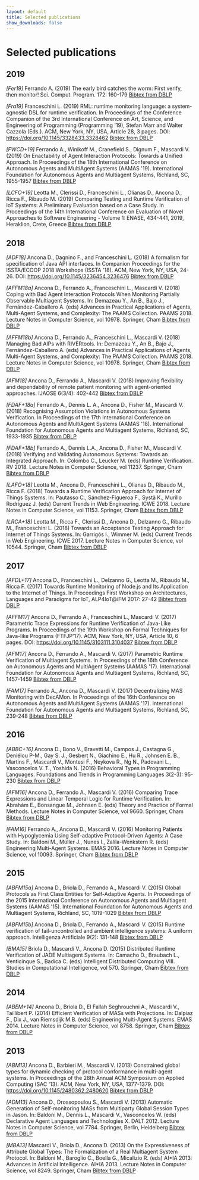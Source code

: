 ```yaml
---
layout: default
title: Selected publications
show_downloads: false
---
```


# Selected publications 

## 2019 

*[Fer19]* Ferrando A. (2019) The early bird catches the worm: First verify, then monitor! Sci. Comput. Program. 172: 160-179 [Bibtex from DBLP](https://dblp.uni-trier.de/rec/bibtex/journals/scp/Ferrando19)

*[Fra19]* Franceschini L. (2019) RML: runtime monitoring language: a system-agnostic DSL for runtime verification. In Proceedings of the Conference Companion of the 3rd International Conference on Art, Science, and Engineering of Programming (Programming '19), Stefan Marr and Walter Cazzola (Eds.). ACM, New York, NY, USA, Article 28, 3 pages. DOI: https://doi.org/10.1145/3328433.3328462 [Bibtex from DBLP](https://dblp.uni-trier.de/rec/bibtex/conf/programming/Franceschini19)


*[FWCD+19]* Ferrando A., Winikoff M., Cranefield S., Dignum F., Mascardi V. (2019) On Enactability of Agent Interaction Protocols: Towards a Unified Approach. In Proceedings of the 18th International Conference on Autonomous Agents and MultiAgent Systems (AAMAS '19). International Foundation for Autonomous Agents and Multiagent Systems, Richland, SC, 1955-1957 [Bibtex from DBLP](https://dblp.uni-trier.de/rec/bibtex/conf/atal/FerrandoWCDM19)

*[LCFO+19]* Leotta M., Clerissi D., Franceschini L., Olianas D., Ancona D., Ricca F., Ribaudo M. (2019)
Comparing Testing and Runtime Verification of IoT Systems: A Preliminary Evaluation based on a Case Study.
In Proceedings of the 14th International Conference on Evaluation of Novel Approaches to Software Engineering - Volume 1: ENASE, 434-441, 2019, Heraklion, Crete, Greece [Bibtex from DBLP](https://dblp.uni-trier.de/rec/bibtex/conf/enase/LeottaCFOARR19)

## 2018 

*[ADF18]* Ancona D., Dagnino F., and Franceschini L. (2018) A formalism for specification of Java API interfaces. In Companion Proceedings for the ISSTA/ECOOP 2018 Workshops (ISSTA '18). ACM, New York, NY, USA, 24-26. DOI: https://doi.org/10.1145/3236454.3236476 [Bibtex from DBLP](https://dblp.uni-trier.de/rec/bibtex/conf/issta/AnconaDF18)

*[AFFM18a]* Ancona D., Ferrando A., Franceschini L., Mascardi V. (2018) Coping with Bad Agent Interaction Protocols When Monitoring Partially Observable Multiagent Systems. In: Demazeau Y., An B., Bajo J., Fernández-Caballero A. (eds) Advances in Practical Applications of Agents, Multi-Agent Systems, and Complexity: The PAAMS Collection. PAAMS 2018. Lecture Notes in Computer Science, vol 10978. Springer, Cham [Bibtex from DBLP](https://dblp.uni-trier.de/rec/bibtex/conf/paams/AnconaFFM18)

*[AFFM18b]* Ancona D., Ferrando A., Franceschini L., Mascardi V. (2018) Managing Bad AIPs with RIVERtools. In: Demazeau Y., An B., Bajo J., Fernández-Caballero A. (eds) Advances in Practical Applications of Agents, Multi-Agent Systems, and Complexity: The PAAMS Collection. PAAMS 2018. Lecture Notes in Computer Science, vol 10978. Springer, Cham [Bibtex from DBLP](https://dblp.uni-trier.de/rec/bibtex/conf/paams/AnconaFFM18a)

*[AFM18]* Ancona D., Ferrando A., Mascardi V. (2018)
Improving flexibility and dependability of remote patient monitoring with agent-oriented approaches. IJAOSE 6(3/4): 402-442 [Bibtex from DBLP](https://dblp.uni-trier.de/rec/bibtex/journals/ijaose/AnconaFM18)

*[FDAF+18a]* Ferrando A., Dennis L. A., Ancona D., Fisher M., Mascardi V. (2018) Recognising Assumption Violations in Autonomous Systems Verification. In Proceedings of the 17th International Conference on Autonomous Agents and MultiAgent Systems (AAMAS '18). International Foundation for Autonomous Agents and Multiagent Systems, Richland, SC, 1933-1935 [Bibtex from DBLP](https://dblp.uni-trier.de/rec/bibtex/conf/atal/FerrandoDA0M18)

*[FDAF+18b]* Ferrando A., Dennis L.A., Ancona D., Fisher M., Mascardi V. (2018) Verifying and Validating Autonomous Systems: Towards an Integrated Approach. In: Colombo C., Leucker M. (eds) Runtime Verification. RV 2018. Lecture Notes in Computer Science, vol 11237. Springer, Cham [Bibtex from DBLP](https://dblp.uni-trier.de/rec/bibtex/conf/rv/FerrandoDA0M18)

*[LAFO+18]* Leotta M., Ancona D., Franceschini L., Olianas D., Ribaudo M., Ricca F. (2018) Towards a Runtime Verification Approach for Internet of Things Systems. In: Pautasso C., Sánchez-Figueroa F., Systä K., Murillo Rodríguez J. (eds) Current Trends in Web Engineering. ICWE 2018. Lecture Notes in Computer Science, vol 11153. Springer, Cham [Bibtex from DBLP](https://dblp.uni-trier.de/rec/bibtex/conf/icwe/LeottaAFORR18)


*[LRCA+18]* Leotta M., Ricca F., Clerissi D., Ancona D., Delzanno G., Ribaudo M., Franceschini L. (2018) Towards an Acceptance Testing Approach for Internet of Things Systems. In: Garrigós I., Wimmer M. (eds) Current Trends in Web Engineering. ICWE 2017. Lecture Notes in Computer Science, vol 10544. Springer, Cham [Bibtex from DBLP](https://dblp.uni-trier.de/rec/bibtex/conf/icwe/LeottaRCADRF17)

## 2017

*[AFDL+17]* Ancona D., Franceschini L., Delzanno G., Leotta M., Ribaudo M., Ricca F. (2017)
Towards Runtime Monitoring of Node.js and Its Application to the Internet of Things. In Proceedings First Workshop on Architectures, Languages and Paradigms for IoT, ALP4IoT@iFM 2017: 27-42 [Bibtex from DBLP](https://dblp.uni-trier.de/rec/bibtex/journals/corr/abs-1802-01790)

*[AFFM17]* Ancona D., Ferrando A., Franceschini L., Mascardi V. (2017) Parametric Trace Expressions for Runtime Verification of Java-Like Programs. In Proceedings of the 19th Workshop on Formal Techniques for Java-like Programs (FTFJP'17). ACM, New York, NY, USA, Article 10, 6 pages. DOI: https://doi.org/10.1145/3103111.3104037 [Bibtex from DBLP](https://dblp.uni-trier.de/rec/bibtex/conf/ecoop/AnconaFFM17)

*[AFM17]* Ancona D., Ferrando A., Mascardi V. (2017) Parametric Runtime Verification of Multiagent Systems. In Proceedings of the 16th Conference on Autonomous Agents and MultiAgent Systems (AAMAS '17). International Foundation for Autonomous Agents and Multiagent Systems, Richland, SC, 1457-1459 [Bibtex from DBLP](https://dblp.uni-trier.de/rec/bibtex/conf/atal/AnconaFM17)

*[FAM17]* Ferrando A., Ancona D.,  Mascardi V. (2017) Decentralizing MAS Monitoring with DecAMon. In Proceedings of the 16th Conference on Autonomous Agents and MultiAgent Systems (AAMAS '17). International Foundation for Autonomous Agents and Multiagent Systems, Richland, SC, 239-248 [Bibtex from DBLP](https://dblp.uni-trier.de/rec/bibtex/conf/atal/FerrandoAM17)

## 2016

*[ABBC+16]* Ancona D., Bono V., Bravetti M., Campos J., Castagna G.,  Deniélou P-M., Gay S. J., Gesbert N., Giachino E., Hu R., Johnsen E. B., Martins F., Mascardi V., Montesi F., Neykova R., Ng N., Padovani L., Vasconcelos V. T., Yoshida N. (2016)
Behavioral Types in Programming Languages. Foundations and Trends in Programming Languages 3(2-3): 95-230 [Bibtex from DBLP](https://dblp.uni-trier.de/rec/bibtex/journals/ftpl/AnconaBB0CDGGGH16)

*[AFM16]* Ancona D., Ferrando A., Mascardi V. (2016) Comparing Trace Expressions and Linear Temporal Logic for Runtime Verification. In: Ábrahám E., Bonsangue M., Johnsen E. (eds) Theory and Practice of Formal Methods. Lecture Notes in Computer Science, vol 9660. Springer, Cham [Bibtex from DBLP](https://dblp.uni-trier.de/rec/bibtex/conf/birthday/AnconaFM16)

*[FAM16]* Ferrando A., Ancona D., Mascardi V. (2016) Monitoring Patients with Hypoglycemia Using Self-adaptive Protocol-Driven Agents: A Case Study. In: Baldoni M., Müller J., Nunes I., Zalila-Wenkstern R. (eds) Engineering Multi-Agent Systems. EMAS 2016. Lecture Notes in Computer Science, vol 10093. Springer, Cham [Bibtex from DBLP](https://dblp.uni-trier.de/rec/bibtex/conf/atal/FerrandoAM16)

## 2015

*[ABFM15a]* Ancona D., Briola D., Ferrando A., Mascardi V. (2015) Global Protocols as First Class Entities for Self-Adaptive Agents. In Proceedings of the 2015 International Conference on Autonomous Agents and Multiagent Systems (AAMAS '15). International Foundation for Autonomous Agents and Multiagent Systems, Richland, SC, 1019-1029 [Bibtex from DBLP](https://dblp.uni-trier.de/rec/bibtex/conf/atal/AnconaBFM15)

*[ABFM15b]* Ancona D., Briola D., Ferrando A., Mascardi V. (2015) Runtime verification of fail-uncontrolled and ambient intelligence systems: A uniform approach. Intelligenza Artificiale 9(2): 131-148 [Bibtex from DBLP](https://dblp.uni-trier.de/rec/bibtex/journals/ia/AnconaBFM15)


*[BMA15]* Briola D., Mascardi V., Ancona D. (2015) Distributed Runtime Verification of JADE Multiagent Systems. In: Camacho D., Braubach L., Venticinque S., Badica C. (eds) Intelligent Distributed Computing VIII. Studies in Computational Intelligence, vol 570. Springer, Cham [Bibtex from DBLP](https://dblp.uni-trier.de/rec/bibtex/conf/idc/BriolaMA14)

## 2014 

*[ABEM+14]* Ancona D., Briola D., El Fallah Seghrouchni A., Mascardi V., Taillibert P. (2014) Efficient Verification of MASs with Projections. In: Dalpiaz F., Dix J., van Riemsdijk M.B. (eds) Engineering Multi-Agent Systems. EMAS 2014. Lecture Notes in Computer Science, vol 8758. Springer, Cham [Bibtex from DBLP](https://dblp.uni-trier.de/rec/bibtex/conf/dalt/AnconaBFMT14)

## 2013

*[ABM13]* Ancona D., Barbieri M., Mascardi V. (2013) Constrained global types for dynamic checking of protocol conformance in multi-agent systems. In Proceedings of the 28th Annual ACM Symposium on Applied Computing (SAC '13). ACM, New York, NY, USA, 1377-1379. DOI: https://doi.org/10.1145/2480362.2480620 [Bibtex from DBLP](https://dblp.uni-trier.de/rec/bibtex/conf/sac/AnconaBM13)

*[ADM13]* Ancona D., Drossopoulou S., Mascardi V. (2013) Automatic Generation of Self-monitoring MASs from Multiparty Global Session Types in Jason. In: Baldoni M., Dennis L., Mascardi V., Vasconcelos W. (eds) Declarative Agent Languages and Technologies X. DALT 2012. Lecture Notes in Computer Science, vol 7784. Springer, Berlin, Heidelberg [Bibtex from DBLP](https://dblp.uni-trier.de/rec/bibtex/conf/dalt/AnconaDM12)

*[MBA13]* Mascardi V., Briola D., Ancona D. (2013) On the Expressiveness of Attribute Global Types: The Formalization of a Real Multiagent System Protocol. In: Baldoni M., Baroglio C., Boella G., Micalizio R. (eds) AI\*IA 2013: Advances in Artificial Intelligence. AI\*IA 2013. Lecture Notes in Computer Science, vol 8249. Springer, Cham [Bibtex from DBLP](https://dblp.uni-trier.de/rec/bibtex/conf/aiia/MascardiBA13)





